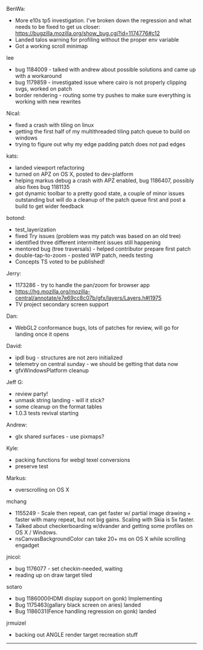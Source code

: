 BenWa:
* More e10s tp5 investigation. I've broken down the regression and what needs to be fixed to get us closer: https://bugzilla.mozilla.org/show_bug.cgi?id=1174776#c12
* Landed talos warning for profiling without the proper env variable
* Got a working scroll minimap



lee
* bug 1184009 - talked with andrew about possible solutions and came up with a workaround
* bug 1179859 - investigated issue where cairo is not properly clipping svgs, worked on patch
* border rendering - routing some try pushes to make sure everything is working with new rewrites



Nical:
* fixed a crash with tiling on linux
* getting the first half of my multithreaded tiling patch queue to build on windows
* trying to figure out why my edge padding patch does not pad edges



kats:
* landed viewport refactoring
* turned on APZ on OS X, posted to dev-platform
* helping markus debug a crash with APZ enabled, bug 1186407, possibly also fixes bug 1181135
* got dynamic toolbar to a pretty good state, a couple of minor issues outstanding but will do a cleanup of the patch queue first and post a build to get wider feedback



botond:
* test_layerization
* fixed Try issues (problem was my patch was based on an old tree)
* identified three different intermittent issues still happening
* mentored bug (tree traversals) - helped contributor prepare first patch
* double-tap-to-zoom - posted WIP patch, needs testing
* Concepts TS voted to be published!



Jerry:
* 1173286 - try to handle the pan/zoom for browser app
* https://hg.mozilla.org/mozilla-central/annotate/e7e69cc8c07b/gfx/layers/Layers.h#l1975
* TV project secondary screen support



Dan:
* WebGL2 conformance bugs, lots of patches for review, will go for landing once it opens



David:
* ipdl bug - structures are not zero initialized
* telemetry on central sunday - we should be getting that data now
* gfxWindowsPlatform cleanup



Jeff G:
* review party!
* unmask string landing - will it stick?
* some cleanup on the format tables
* 1.0.3 tests revival starting



Andrew:
* glx shared surfaces - use pixmaps?



Kyle:
* packing functions for webgl texel conversions
* preserve test



Markus:
* overscrolling on OS X



mchang
* 1155249 - Scale then repeat, can get faster w/ partial image drawing + faster with many repeat, but not big gains. Scaling with Skia is 5x faster.
* Talked about checkerboarding w/dvander and getting some profiles on OS X / Windows.
* nsCanvasBackgroundColor can take 20+ ms on OS X while scrolling engadget



jnicol:
* bug 1176077 - set checkin-needed, waiting
* reading up on draw target tiled



sotaro
* bug 1186000(HDMI display support on gonk) Implementing
* Bug 1175463(gallary black screen on aries) landed
* Bug 1186031(Fence handling regression on gonk) landed



jrmuizel
* backing out ANGLE render target recreation stuff

________________


